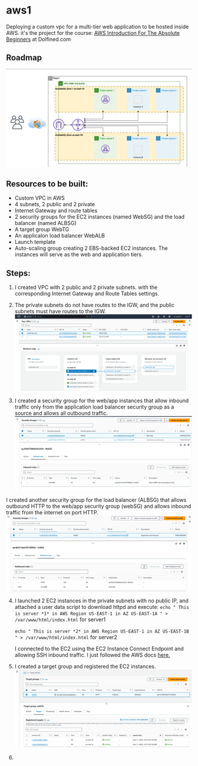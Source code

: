 # aws1
Deploying a custom vpc for a multi-tier web application to be hosted inside AWS. it's the project for the course: [AWS Introduction For The Absolute Beginners](https://www.dolfined.com/courses/arabic-aws-introduction-for-absolute-beginners) at Dolfined.com 


## Roadmap
![](https://github.com/Moka1302/aws1/blob/main/roadmap.png)


## Resources to be built:
- Custom VPC in AWS 
- 4 subnets, 2 public and 2 private
- Internet Gateway and route tables
- 2 security groups for the EC2 instances (named WebSG) and the load balancer (named ALBSG)
- A target group WebTG
- An applicaIon load balancer WebALB
- Launch template 
- Auto-scaling group creating 2 EBS-backed EC2 instances. The instances will serve as the web and application tiers.



## Steps:
1. I created VPC with 2 public and 2 private subnets. with the corresponding Internet Gateway and Route Tables settings.
2. The private subnets do not have routes to the IGW, and the public subnets must have routes to the IGW.
![](https://github.com/Moka1302/aws1/blob/main/vpc.png)

3. I created a security group for the web/app instances that allow inbound traffic only from the application load balancer security group as a source and allows all outbound traffic.
![](https://github.com/Moka1302/aws1/blob/main/WebSG.png)

I created another security group for the load balancer (ALBSG) that allows outbound HTTP to the web/app security group (webSG) and allows inbound traffic from the internet on port HTTP.
![](https://github.com/Moka1302/aws1/blob/main/ALBSG.png)

4. I launched 2 EC2 instances in the private subnets with no public IP, and attached a user data script to download httpd and execute:
   `echo " This is server *1* in AWS Region US-EAST-1 in AZ US-EAST-1A " > /var/www/html/index.html` for server1
   
   `echo " This is server *2* in AWS Region US-EAST-1 in AZ US-EAST-1B " > /var/www/html/index.html` for server2
   
   I connected to the EC2 using the EC2 Instance Connect Endpoint and allowing SSH inbound traffic. I just followed the AWS docs [here.](https://docs.aws.amazon.com/AWSEC2/latest/UserGuide/connect-with-ec2-instance-connect-endpoint.html) 

6. I created a target group and registered the EC2 instances.
![](https://github.com/Moka1302/aws1/blob/main/Target%20Group.png)

7. 

